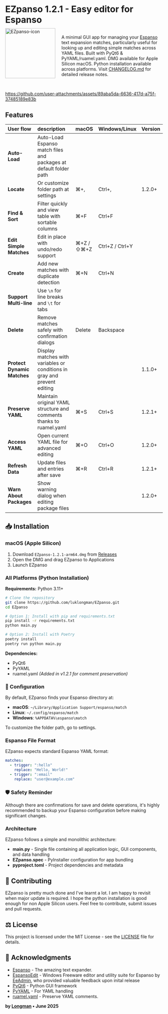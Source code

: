 # EZpanso 1.2.1 - Easy editor for Espanso

<div>
  <img src="https://github.com/user-attachments/assets/cb893176-d625-42fd-b332-e72b8827cec4" alt="EZpanso-icon" width="160" align="left" style="margin-right: 20px; margin-top: -20px;" />
  <div>
    <p style="margin-top: 30px;">A minimal GUI app for managing your <a href="https://espanso.org/">Espanso</a> text expansion matches, particularly useful for looking up and editing simple matches across YAML files. Built with PyQt6 & PyYAML/ruamel.yaml. DMG available for Apple Silicon macOS. Python installation available across platforms. Visit <a href="CHANGELOG.md">CHANGELOG.md</a> for detailed release notes.</p>
  </div>
</div>
<br clear="all" />

https://github.com/user-attachments/assets/89aba5da-6636-417d-a75f-37485189e83b

## Features

| User flow | description | macOS | Windows/Linux | Version |
|:------|:-------------|:-------|:---------------|:---------|
| **Auto-Load** | Auto-Load Espanso match files and packages at default folder path |  |  | |
| **Locate** | Or customize folder path at settings| ⌘+, | Ctrl+, | 1.2.0+ |
| **Find & Sort** | Filter quickly and view table with sortable columns | ⌘+F | Ctrl+F | |
| **Edit Simple Matches** | Edit in place with undo/redo support | ⌘+Z / ⇧⌘+Z | Ctrl+Z / Ctrl+Y | |
| **Create** | Add new matches with duplicate detection | ⌘+N | Ctrl+N | |
| **Support Multi-line** | Use `\n` for line breaks and `\t` for tabs |  |  | |
| **Delete** | Remove matches safely with confirmation dialogs | Delete | Backspace | |
| **Protect Dynamic Matches** | Display matches with variables or conditions in gray and prevent editing |  |  | 1.1.0+ |
| **Preserve YAML** | Maintain original YAML structure and comments thanks to ruamel.yaml | ⌘+S | Ctrl+S | 1.2.1+ |
| **Access YAML** | Open current YAML file for advanced editing | ⌘+O | Ctrl+O | 1.2.0+ |
| **Refresh Data** | Update files and entries after save | ⌘+R | Ctrl+R | 1.2.1+ |
| **Warn About Packages** | Show warning dialog when editing package files |  |  | 1.2.0+ |

## 📥 Installation

### macOS (Apple Silicon)

1. Download `EZpanso-1.2.1-arm64.dmg` from [Releases](https://github.com/luklongman/EZpanso/releases)
2. Open the DMG and drag EZpanso to Applications
3. Launch EZpanso

### All Platforms (Python Installation)

**Requirements:** Python 3.11+

```bash
# Clone the repository
git clone https://github.com/luklongman/EZpanso.git
cd EZpanso

# Option 1: Install with pip and requirements.txt
pip install -r requirements.txt
python main.py

# Option 2: Install with Poetry
poetry install
poetry run python main.py
```

**Dependencies:**

- PyQt6
- PyYAML
- ruamel.yaml *(Added in v1.2.1 for comment preservation)*

### 🔧 Configuration

By default, EZpanso finds your Espanso directory at:

- **macOS**: `~/Library/Application Support/espanso/match`
- **Linux**: `~/.config/espanso/match`
- **Windows**: `%APPDATA%\espanso\match`

To customize the folder path, go to settings.

### Espanso File Format

EZpanso expects standard Espanso YAML format:

```yaml
matches:
  - trigger: ":hello"
    replace: "Hello, World!"
  - trigger: ":email"
    replace: "user@example.com"
```

### 🛡️ Safety Reminder

Although there are confirmations for save and delete operations, it's highly recommended to backup your Espanso configuration before making significant changes.

### Architecture

EZpanso follows a simple and monolithic architecture:

- **main.py** - Single file containing all application logic, GUI components, and data handling
- **EZpanso.spec** - PyInstaller configuration for app bundling  
- **pyproject.toml** - Project dependencies and metadata

## 🤝 Contributing

EZpanso is pretty much done and I've learnt a lot. I am happy to revisit when major update is required. I hope the python installation is good enough for non Apple Silicon users. Feel free to contribute, submit issues and pull requests.

## ⚖️ License

This project is licensed under the MIT License - see the [LICENSE](LICENSE) file for details.

## 🙏 Acknowledgments

- [Espanso](https://espanso.org/) - The amazing text expander.
- [EspansoEdit](https://ee.qqv.com.au/) - Windows Freeware editor and utility suite for Espanso by [EeAdmin](https://www.reddit.com/user/EeAdmin/), who provided valuable feedback upon inital release
- [PyQt6](https://riverbankcomputing.com/software/pyqt/) - Python GUI framework
- [PyYAML](https://pyyaml.org/) - For YAML handling
- [ruamel.yaml](yaml.dev/doc/ruamel.yaml/) - Preserve YAML comments.

**by [Longman](https://www.instagram.com/l.ongman) • June 2025**
